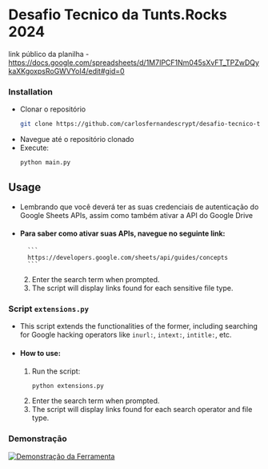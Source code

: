 # Desafio Tecnico da Tunts.Rocks 2024

link público da planilha - https://docs.google.com/spreadsheets/d/1M7IPCF1Nm045sXvFT_TPZwDQykaXKgoxpsRoGWVYoI4/edit#gid=0

### Installation

- Clonar o repositório
    ```bash
    git clone https://github.com/carlosfernandescrypt/desafio-tecnico-tuntsrocks-2024.git
    ```
- Navegue até o repositório clonado
- Execute:
    ```python
    python main.py
    ```

## Usage

- Lembrando que você deverá ter as suas credenciais de autenticação do Google Sheets APIs, assim como também ativar a API do Google Drive
- #### Para saber como ativar suas APIs, navegue no seguinte link:
        ```
        https://developers.google.com/sheets/api/guides/concepts
        ```
    2. Enter the search term when prompted.
    3. The script will display links found for each sensitive file type.

### Script `extensions.py`

- This script extends the functionalities of the former, including searching for Google hacking operators like `inurl:`, `intext:`, `intitle:`, etc.
- #### How to use:
    1. Run the script:
        ```bash
        python extensions.py
        ```
    2. Enter the search term when prompted.
    3. The script will display links found for each search operator and file type.

### Demonstração

[![Demonstração da Ferramenta](http://img.youtube.com/vi/1GD5ZTuXbJc/0.jpg)](http://www.youtube.com/watch?v=1GD5ZTuXbJc)

